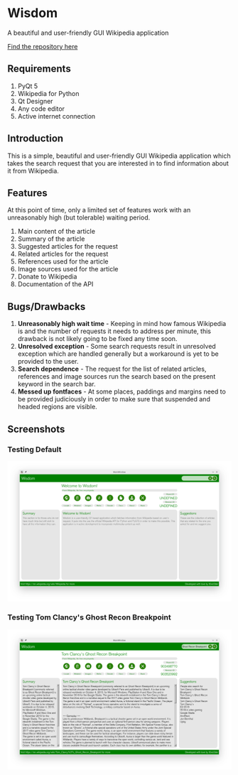 # Wisdom
A beautiful and user-friendly GUI Wikipedia application

[Find the repository here](https://github.com/t0xic0der/wisdom)

## Requirements
1. PyQt 5
2. Wikipedia for Python
3. Qt Designer
4. Any code editor
5. Active internet connection

## Introduction
This is a simple, beautiful and user-friendly GUI Wikipedia application which takes the search request that you are interested in to find information about it from Wikipedia.

## Features
At this point of time, only a limited set of features work with an unreasonably high (but tolerable) waiting period.

1. Main content of the article
2. Summary of the article
3. Suggested articles for the request
4. Related articles for the request
5. References used for the article
6. Image sources used for the article
7. Donate to Wikipedia
8. Documentation of the API

## Bugs/Drawbacks
1. **Unreasonably high wait time** - Keeping in mind how famous Wikipedia is and the number of requests it needs to address per minute, this drawback is not likely going to be fixed any time soon.
2. **Unresolved exception** - Some search requests result in unresolved exception which are handled generally but a workaround is yet to be provided to the user.
3. **Search dependence** - The request for the list of related articles, references and image sources run the search based on the present keyword in the search bar.
4. **Messed up fontfaces** - At some places, paddings and margins need to be provided judiciously in order to make sure that suspended and headed regions are visible.

## Screenshots

### Testing Default
![Default Screen](pics/apps/wdmqt/sdefault.png)

### Testing Tom Clancy's Ghost Recon Breakpoint
![Breakpoint Screen](pics/apps/wdmqt/brekpint.png)
